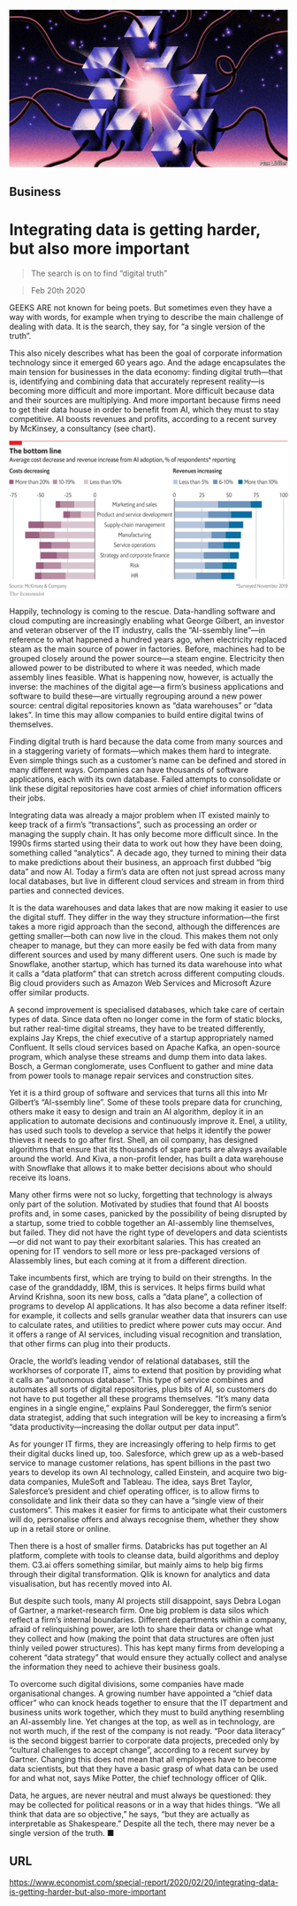 ![](./images/20200222_SRD004_0.jpg)

## Business

# Integrating data is getting harder, but also more important

> The search is on to find “digital truth”

> Feb 20th 2020

GEEKS ARE not known for being poets. But sometimes even they have a way with words, for example when trying to describe the main challenge of dealing with data. It is the search, they say, for “a single version of the truth”.

This also nicely describes what has been the goal of corporate information technology since it emerged 60 years ago. And the adage encapsulates the main tension for businesses in the data economy: finding digital truth—that is, identifying and combining data that accurately represent reality—is becoming more difficult and more important. More difficult because data and their sources are multiplying. And more important because firms need to get their data house in order to benefit from AI, which they must to stay competitive. AI boosts revenues and profits, according to a recent survey by McKinsey, a consultancy (see chart).



![](./images/20200222_SRC017.png)

Happily, technology is coming to the rescue. Data-handling software and cloud computing are increasingly enabling what George Gilbert, an investor and veteran observer of the IT industry, calls the “AI-ssembly line”—in reference to what happened a hundred years ago, when electricity replaced steam as the main source of power in factories. Before, machines had to be grouped closely around the power source—a steam engine. Electricity then allowed power to be distributed to where it was needed, which made assembly lines feasible. What is happening now, however, is actually the inverse: the machines of the digital age—a firm’s business applications and software to build these—are virtually regrouping around a new power source: central digital repositories known as “data warehouses” or “data lakes”. In time this may allow companies to build entire digital twins of themselves.

Finding digital truth is hard because the data come from many sources and in a staggering variety of formats—which makes them hard to integrate. Even simple things such as a customer’s name can be defined and stored in many different ways. Companies can have thousands of software applications, each with its own database. Failed attempts to consolidate or link these digital repositories have cost armies of chief information officers their jobs.

Integrating data was already a major problem when IT existed mainly to keep track of a firm’s “transactions”, such as processing an order or managing the supply chain. It has only become more difficult since. In the 1990s firms started using their data to work out how they have been doing, something called “analytics”. A decade ago, they turned to mining their data to make predictions about their business, an approach first dubbed “big data” and now AI. Today a firm’s data are often not just spread across many local databases, but live in different cloud services and stream in from third parties and connected devices.

It is the data warehouses and data lakes that are now making it easier to use the digital stuff. They differ in the way they structure information—the first takes a more rigid approach than the second, although the differences are getting smaller—both can now live in the cloud. This makes them not only cheaper to manage, but they can more easily be fed with data from many different sources and used by many different users. One such is made by Snowflake, another startup, which has turned its data warehouse into what it calls a “data platform” that can stretch across different computing clouds. Big cloud providers such as Amazon Web Services and Microsoft Azure offer similar products.

A second improvement is specialised databases, which take care of certain types of data. Since data often no longer come in the form of static blocks, but rather real-time digital streams, they have to be treated differently, explains Jay Kreps, the chief executive of a startup appropriately named Confluent. It sells cloud services based on Apache Kafka, an open-source program, which analyse these streams and dump them into data lakes. Bosch, a German conglomerate, uses Confluent to gather and mine data from power tools to manage repair services and construction sites.

Yet it is a third group of software and services that turns all this into Mr Gilbert’s “AI-ssembly line”. Some of these tools prepare data for crunching, others make it easy to design and train an AI algorithm, deploy it in an application to automate decisions and continuously improve it. Enel, a utility, has used such tools to develop a service that helps it identify the power thieves it needs to go after first. Shell, an oil company, has designed algorithms that ensure that its thousands of spare parts are always available around the world. And Kiva, a non-profit lender, has built a data warehouse with Snowflake that allows it to make better decisions about who should receive its loans.

Many other firms were not so lucky, forgetting that technology is always only part of the solution. Motivated by studies that found that AI boosts profits and, in some cases, panicked by the possibility of being disrupted by a startup, some tried to cobble together an AI-assembly line themselves, but failed. They did not have the right type of developers and data scientists—or did not want to pay their exorbitant salaries. This has created an opening for IT vendors to sell more or less pre-packaged versions of AIassembly lines, but each coming at it from a different direction.

Take incumbents first, which are trying to build on their strengths. In the case of the granddaddy, IBM, this is services. It helps firms build what Arvind Krishna, soon its new boss, calls a “data plane”, a collection of programs to develop AI applications. It has also become a data refiner itself: for example, it collects and sells granular weather data that insurers can use to calculate rates, and utilities to predict where power cuts may occur. And it offers a range of AI services, including visual recognition and translation, that other firms can plug into their products.

Oracle, the world’s leading vendor of relational databases, still the workhorses of corporate IT, aims to extend that position by providing what it calls an “autonomous database”. This type of service combines and automates all sorts of digital repositories, plus bits of AI, so customers do not have to put together all these programs themselves. “It’s many data engines in a single engine,” explains Paul Sonderegger, the firm’s senior data strategist, adding that such integration will be key to increasing a firm’s “data productivity—increasing the dollar output per data input”.

As for younger IT firms, they are increasingly offering to help firms to get their digital ducks lined up, too. Salesforce, which grew up as a web-based service to manage customer relations, has spent billions in the past two years to develop its own AI technology, called Einstein, and acquire two big-data companies, MuleSoft and Tableau. The idea, says Bret Taylor, Salesforce’s president and chief operating officer, is to allow firms to consolidate and link their data so they can have a “single view of their customers”. This makes it easier for firms to anticipate what their customers will do, personalise offers and always recognise them, whether they show up in a retail store or online.

Then there is a host of smaller firms. Databricks has put together an AI platform, complete with tools to cleanse data, build algorithms and deploy them. C3.ai offers something similar, but mainly aims to help big firms through their digital transformation. Qlik is known for analytics and data visualisation, but has recently moved into AI.

But despite such tools, many AI projects still disappoint, says Debra Logan of Gartner, a market-research firm. One big problem is data silos which reflect a firm’s internal boundaries. Different departments within a company, afraid of relinquishing power, are loth to share their data or change what they collect and how (making the point that data structures are often just thinly veiled power structures). This has kept many firms from developing a coherent “data strategy” that would ensure they actually collect and analyse the information they need to achieve their business goals.

To overcome such digital divisions, some companies have made organisational changes. A growing number have appointed a “chief data officer” who can knock heads together to ensure that the IT department and business units work together, which they must to build anything resembling an AI-assembly line. Yet changes at the top, as well as in technology, are not worth much, if the rest of the company is not ready. “Poor data literacy” is the second biggest barrier to corporate data projects, preceded only by “cultural challenges to accept change”, according to a recent survey by Gartner. Changing this does not mean that all employees have to become data scientists, but that they have a basic grasp of what data can be used for and what not, says Mike Potter, the chief technology officer of Qlik.

Data, he argues, are never neutral and must always be questioned: they may be collected for political reasons or in a way that hides things. “We all think that data are so objective,” he says, “but they are actually as interpretable as Shakespeare.” Despite all the tech, there may never be a single version of the truth. ■

## URL

https://www.economist.com/special-report/2020/02/20/integrating-data-is-getting-harder-but-also-more-important
